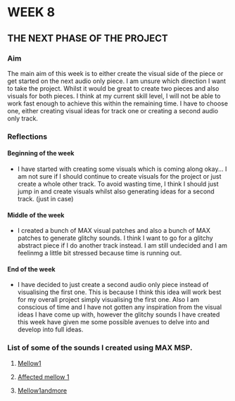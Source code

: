 # WEEK 8 

## THE NEXT PHASE OF THE PROJECT 

### Aim

The main aim of this week is to either create the visual side of the piece or get started on the next audio only piece. I am unsure which direction I want to take the project. Whilst it would be great to create two pieces and also visuals for both pieces. I think at my current skill level, I will not be able to work fast enough to achieve this within the remaining time. I have to choose one, either creating visual ideas for track one or creating a second audio only track. 

### Reflections

#### Beginning of the week 

- I have started with creating some visuals which is coming along okay... I am not sure if I should continue to create visuals for the project or just create a whole other track. To avoid wasting time, I think I should just jump in and create visuals whilst also generating ideas for a second track.  (just in case) 

#### Middle of the week 

- I created a bunch of MAX visual patches and also a bunch of MAX patches to generate glitchy sounds. I think I want to go for a glitchy abstract piece if I do another track instead. I am still undecided and I am feelinmg a little bit stressed because time is running out.

#### End of the week 

- I have decided to just create a second audio only piece instead of visualising the first one. This is because I think this idea will work best for my overall project simply visualising the first one. Also I am conscious of time and I have not gotten any inspiration from the visual ideas I have come up with, however the glitchy sounds I have created this week have given me some possible avenues to delve into and develop into full ideas. 

### List of some of the sounds I created using MAX MSP. 

1. [Mellow1](https://soundcloud.com/2504822k/mellow1?si=29480f3de1e04a92ada51a24196cb3c9&utm_source=clipboard&utm_medium=text&utm_campaign=social_sharing) 

2. [Affected mellow 1](https://soundcloud.com/2504822k/affectedmellow1?si=29480f3de1e04a92ada51a24196cb3c9&utm_source=clipboard&utm_medium=text&utm_campaign=social_sharing) 

3. [Mellow1andmore](https://soundcloud.com/2504822k/mellow1andmore?si=29480f3de1e04a92ada51a24196cb3c9&utm_source=clipboard&utm_medium=text&utm_campaign=social_sharing) 



